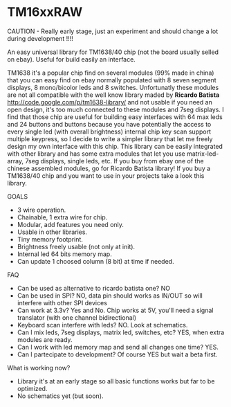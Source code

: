 TM16xxRAW
=========

CAUTION - Really early stage, just an experiment and should change a lot during development !!!!

An easy universal library for TM1638/40 chip (not the board usually selled on ebay). Useful for build easily an interface.

TM1638 it's a popular chip find on several modules (99% made in china) that you can easy find on ebay normally populated
with 8 seven segment displays, 8 mono/bicolor leds and 8 switches. Unfortunatly these modules are not all compatible with
the well know library maded by <b>Ricardo Batista</b> http://code.google.com/p/tm1638-library/ and not usable if you need an open design, it's too much connected to these modules and 7seg displays.
I find that those chip are useful for building easy interfaces with 64 max leds and 24 buttons and buttons because you have
potentially the access to every single led (with overall brightness) internal chip key scan support multiple keypress, so I decide
to write a simpler library that let me freely design my own interface with this chip.
This library can be easily integrated with other library and has some extra modules that let you use matrix-led-array, 7seg displays,
single leds, etc. 
If you buy from ebay one of the chinese assembled modules, go for Ricardo Batista library!
If you buy a TM1638/40 chip and you want to use in your projects take a look this library.

GOALS

  - 3 wire operation.
  - Chainable, 1 extra wire for chip.
  - Modular, add features you need only.
  - Usable in other libraries.
  - Tiny memory footprint.
  - Brightness freely usable (not only at init).
  - Internal led 64 bits memory map.
  - Can update 1 choosed column (8 bit) at time if needed.

FAQ

  - Can be used as alternative to ricardo batista one? NO
  - Can be used in SPI? NO, data pin should works as IN/OUT so will interfere with other SPI devices
  - Can work at 3.3v? Yes and No. Chip works at 5V, you'll need a signal translator (with one channel bidirectional)
  - Keyboard scan interfere with leds? NO. Look at schematics.
  - Can I mix leds, 7seg displays, matrix led, switches, etc? YES, when extra modules are ready.
  - Can I work with led memory map and send all changes one time? YES.
  - Can I partecipate to development? Of course YES but wait a beta first.

What is working now?

  - Library it's at an early stage so all basic functions works but far to be optimized.
  - No schematics yet (but soon).
